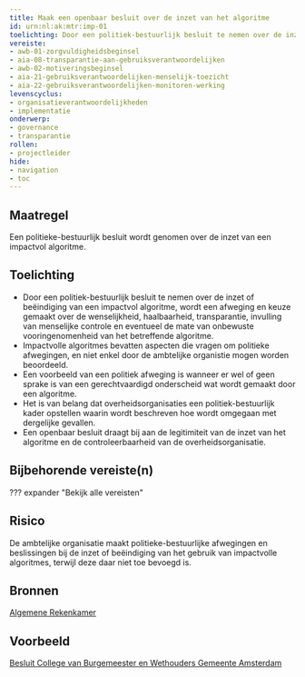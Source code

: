 ```yaml
---
title: Maak een openbaar besluit over de inzet van het algoritme
id: urn:nl:ak:mtr:imp-01
toelichting: Door een politiek-bestuurlijk besluit te nemen over de inzet van een impactvol algoritme, wordt een afweging en keuze gemaakt over de wenselijkheid, haalbaarheid, transparantie en eventueel de mate van onbewuste vooringenomheid van het betreffende algoritme. Een openbaar besluit draagt ook bij aan de controleerbaarheid van een overheidsorganisatie. 
vereiste:
- awb-01-zorgvuldigheidsbeginsel
- aia-08-transparantie-aan-gebruiksverantwoordelijken
- awb-02-motiveringsbeginsel
- aia-21-gebruiksverantwoordelijken-menselijk-toezicht
- aia-22-gebruiksverantwoordelijken-monitoren-werking
levenscyclus:
- organisatieverantwoordelijkheden
- implementatie
onderwerp:
- governance
- transparantie
rollen:
- projectleider
hide:
- navigation
- toc
---
```


<!-- tags -->

## Maatregel
Een politieke-bestuurlijk besluit wordt genomen over de inzet van een impactvol algoritme. 

## Toelichting
- Door een politiek-bestuurlijk besluit te nemen over de inzet of beëindiging van een impactvol algoritme, wordt een afweging en keuze gemaakt over de wenselijkheid, haalbaarheid, transparantie, invulling van menselijke controle en eventueel de mate van onbewuste vooringenomenheid van het betreffende algoritme.
- Impactvolle algoritmes bevatten aspecten die vragen om politieke afwegingen, en niet enkel door de ambtelijke organistie mogen worden beoordeeld.
- Een voorbeeld van een politiek afweging is wanneer er wel of geen sprake is van een gerechtvaardigd onderscheid wat wordt gemaakt door een algoritme. 
- Het is van belang dat overheidsorganisaties een politiek-bestuurlijk kader opstellen waarin wordt beschreven hoe wordt omgegaan met dergelijke gevallen. 
- Een openbaar besluit draagt bij aan de legitimiteit van de inzet van het algoritme en de controleerbaarheid van de overheidsorganisatie. 
    
## Bijbehorende vereiste(n)
??? expander "Bekijk alle vereisten"
    <!-- list_vereisten_on_maatregelen_page -->

## Risico
De ambtelijke organisatie maakt politieke-bestuurlijke afwegingen en beslissingen bij de inzet of beëindiging van het gebruik van impactvolle algoritmes, terwijl deze daar niet toe bevoegd is.

## Bronnen

[Algemene Rekenkamer](https://rekenkamer.rotterdam.nl/wp-content/uploads/2024/05/RO2205-kleur-bekennen-vervolgonderzoek-algoritmes-rekenkamer-rotterdam.pdf)

## Voorbeeld

[Besluit College van Burgemeester en Wethouders Gemeente Amsterdam](https://www.amsterdam.nl/bestuur-organisatie/college/nieuws/nieuws-24-januari-2024/) 
